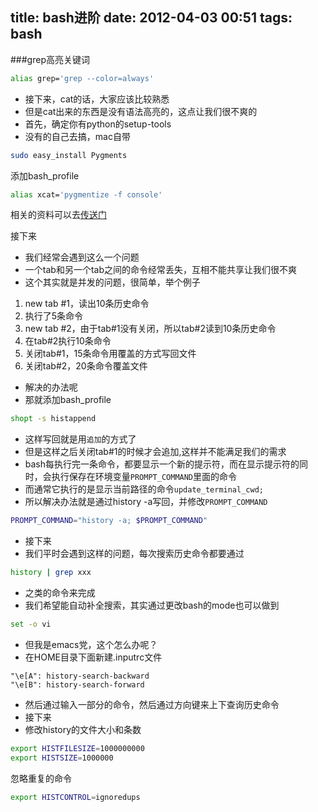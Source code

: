 title: bash进阶
date: 2012-04-03 00:51
tags: bash
---
<!-- more -->
###grep高亮关键词
``` sh
alias grep='grep --color=always'
```
- 接下来，cat的话，大家应该比较熟悉
- 但是cat出来的东西是没有语法高亮的，这点让我们很不爽的
- 首先，确定你有python的setup-tools
- 没有的自己去搞，mac自带
``` sh
sudo easy_install Pygments
```
添加bash_profile
``` sh
alias xcat='pygmentize -f console'
```
相关的资料可以去[传送门](http://pygments.org/)

接下来
- 我们经常会遇到这么一个问题
- 一个tab和另一个tab之间的命令经常丢失，互相不能共享让我们很不爽
- 这个其实就是并发的问题，很简单，举个例子

1. new tab #1，读出10条历史命令
2. 执行了5条命令
3. new tab #2，由于tab#1没有关闭，所以tab#2读到10条历史命令
4. 在tab#2执行10条命令
5. 关闭tab#1，15条命令用覆盖的方式写回文件
6. 关闭tab#2，20条命令覆盖文件

- 解决的办法呢
- 那就添加bash_profile
``` sh
shopt -s histappend
```
- 这样写回就是用`追加`的方式了
- 但是这样之后关闭tab#1的时候才会追加,这样并不能满足我们的需求
- bash每执行完一条命令，都要显示一个新的提示符，而在显示提示符的同时，会执行保存在环境变量`PROMPT_COMMAND`里面的命令
- 而通常它执行的是显示当前路径的命令`update_terminal_cwd;`
- 所以解决办法就是通过history -a写回，并修改`PROMPT_COMMAND`
``` sh
PROMPT_COMMAND="history -a; $PROMPT_COMMAND"
```
- 接下来
- 我们平时会遇到这样的问题，每次搜索历史命令都要通过
``` sh
history | grep xxx
```
- 之类的命令来完成
- 我们希望能自动补全搜索，其实通过更改bash的mode也可以做到
``` sh
set -o vi
```
- 但我是emacs党，这个怎么办呢？
- 在HOME目录下面新建.inputrc文件
```
"\e[A": history-search-backward
"\e[B": history-search-forward
```
- 然后通过输入一部分的命令，然后通过方向键来上下查询历史命令
- 接下来
- 修改history的文件大小和条数
``` sh
export HISTFILESIZE=1000000000
export HISTSIZE=1000000
```
忽略重复的命令
``` sh
export HISTCONTROL=ignoredups
```
